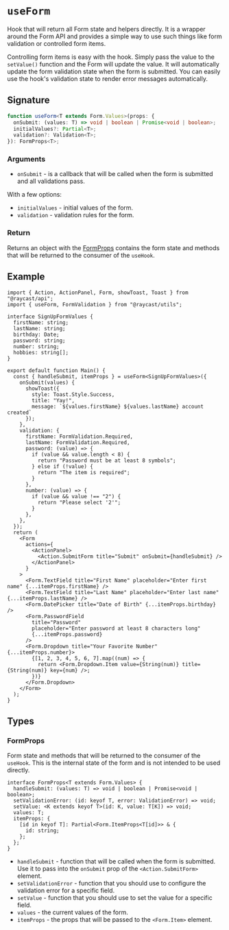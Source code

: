 # `useForm`

Hook that will return all Form state and helpers directly.
It is a wrapper around the Form API and provides a simple way to use such things like form validation or controlled form items.

Controlling form items is easy with the hook. Simply pass the value to the `setValue()` function and the Form will update the value.
It will automatically update the form validation state when the form is submitted. You can easily use the hook's validation state to render error messages automatically.

## Signature

```ts
function useForm<T extends Form.Values>(props: {
  onSubmit: (values: T) => void | boolean | Promise<void | boolean>;
  initialValues?: Partial<T>;
  validation?: Validation<T>;
}): FormProps<T>;
```

### Arguments

- `onSubmit` - is a callback that will be called when the form is submitted and all validations pass.

With a few options:

- `initialValues` - initial values of the form.
- `validation` - validation rules for the form.

### Return

Returns an object with the [FormProps](#formprops) contains the form state and methods that will be returned to the consumer of the `useHook`.

## Example

```tsx
import { Action, ActionPanel, Form, showToast, Toast } from "@raycast/api";
import { useForm, FormValidation } from "@raycast/utils";

interface SignUpFormValues {
  firstName: string;
  lastName: string;
  birthday: Date;
  password: string;
  number: string;
  hobbies: string[];
}

export default function Main() {
  const { handleSubmit, itemProps } = useForm<SignUpFormValues>({
    onSubmit(values) {
      showToast({
        style: Toast.Style.Success,
        title: "Yay!",
        message: `${values.firstName} ${values.lastName} account created`
      });
    },
    validation: {
      firstName: FormValidation.Required,
      lastName: FormValidation.Required,
      password: (value) => {
        if (value && value.length < 8) {
          return "Password must be at least 8 symbols";
        } else if (!value) {
          return "The item is required";
        }
      },
      number: (value) => {
        if (value && value !== "2") {
          return "Please select '2'";
        }
      },
    },
  });
  return (
    <Form
      actions={
        <ActionPanel>
          <Action.SubmitForm title="Submit" onSubmit={handleSubmit} />
        </ActionPanel>
      }
    >
      <Form.TextField title="First Name" placeholder="Enter first name" {...itemProps.firstName} />
      <Form.TextField title="Last Name" placeholder="Enter last name" {...itemProps.lastName} />
      <Form.DatePicker title="Date of Birth" {...itemProps.birthday} />
      <Form.PasswordField
        title="Password"
        placeholder="Enter password at least 8 characters long"
        {...itemProps.password}
      />
      <Form.Dropdown title="Your Favorite Number" {...itemProps.number}>
        {[1, 2, 3, 4, 5, 6, 7].map((num) => {
          return <Form.Dropdown.Item value={String(num)} title={String(num)} key={num} />;
        })}
      </Form.Dropdown>
    </Form>
  );
}
```

## Types

### FormProps

Form state and methods that will be returned to the consumer of the `useHook`.
This is the internal state of the form and is not intended to be used directly.

```tsx
interface FormProps<T extends Form.Values> {
  handleSubmit: (values: T) => void | boolean | Promise<void | boolean>;
  setValidationError: (id: keyof T, error: ValidationError) => void;
  setValue: <K extends keyof T>(id: K, value: T[K]) => void;
  values: T;
  itemProps: {
    [id in keyof T]: Partial<Form.ItemProps<T[id]>> & {
      id: string;
    };
  };
}
```

- `handleSubmit` - function that will be called when the form is submitted. Use it to pass into the `onSubmit` prop of the `<Action.SubmitForm>` element.
- `setValidationError` - function that you should use to configure the validation error for a specific field.
- `setValue` - function that you should use to set the value for a specific field.
- `values` - the current values of the form.
- `itemProps` - the props that will be passed to the `<Form.Item>` element.
